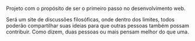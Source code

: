 Projeto com o propósito de ser o primeiro passo no desenvolvimento web.

Será um site de discussões filosóficas, onde dentro dos limites, todos poderão compartilhar suas ideias para que outras pessoas também possam contribuir. Como dizem, duas pessoas ou mais pensam melhor do que uma.
